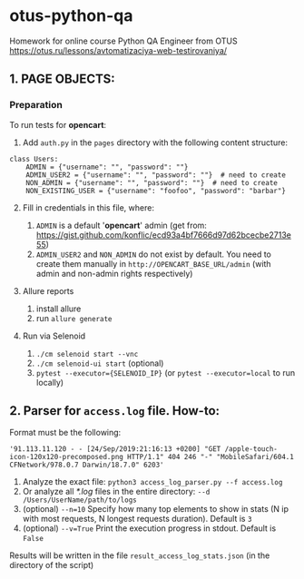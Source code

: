 # otus-python-qa

Homework for online course Python QA Engineer from OTUS
https://otus.ru/lessons/avtomatizaciya-web-testirovaniya/

## 1. PAGE OBJECTS:
### Preparation
To run tests for **opencart**:
1. Add `auth.py` in the `pages` directory with the following content structure:

```
class Users:
    ADMIN = {"username": "", "password": ""}
    ADMIN_USER2 = {"username": "", "password": ""}  # need to create
    NON_ADMIN = {"username": "", "password": ""}  # need to create
    NON_EXISTING_USER = {"username": "foofoo", "password": "barbar"}
```

2. Fill in credentials in this file, where:
   1. `ADMIN` is a default '**opencart**' admin (get
      from: https://gist.github.com/konflic/ecd93a4bf7666d97d62bcecbe2713e55)
   2. `ADMIN_USER2` and `NON_ADMIN` do not exist by default. You need to create them manually
      in `http://OPENCART_BASE_URL/admin` (with admin and non-admin rights respectively)

3. Allure reports
   1. install allure
   2. run `allure generate`

4. Run via Selenoid
   1. `./cm selenoid start --vnc`
   2. `./cm selenoid-ui start` (optional)
   3. `pytest --executor={SELENOID_IP}` (or `pytest --executor=local` to run locally) 


## 2. Parser for `access.log` file. How-to:
Format must be the following:

`'91.113.11.120 - - [24/Sep/2019:21:16:13 +0200] "GET /apple-touch-icon-120x120-precomposed.png HTTP/1.1" 404 246 "-" "MobileSafari/604.1 CFNetwork/978.0.7 Darwin/18.7.0" 6203'`

1. Analyze the exact file: `python3 access_log_parser.py --f access.log`
2. Or analyze all _*.log_ files in the entire directory: `--d /Users/UserName/path/to/logs`
3. (optional) `--n=10` Specify how many top elements to show in stats (N ip with most requests, N longest requests duration). Default is `3`
4. (optional) `--v=True` Print the execution progress in stdout. Default is `False`

Results will be written in the file `result_access_log_stats.json` (in the directory of the script)
